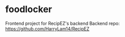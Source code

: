 # foodlocker
Frontend project for RecipEZ's backend
Backend repo: https://github.com/HarryLam14/RecipEZ
